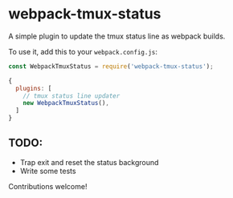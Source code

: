 # webpack-tmux-status

A simple plugin to update the tmux status line as webpack builds.

To use it, add this to your `webpack.config.js`:

```javascript
const WebpackTmuxStatus = require('webpack-tmux-status');

{
  plugins: [
    // tmux status line updater
    new WebpackTmuxStatus(),
  ]
}
```

## TODO:
* Trap exit and reset the status background
* Write some tests

Contributions welcome!
